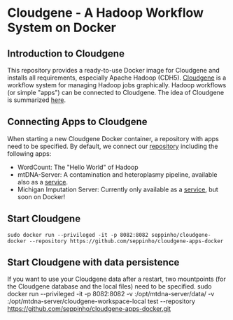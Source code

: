 # Cloudgene - A Hadoop Workflow System on Docker 

## Introduction to Cloudgene
This repository provides a ready-to-use Docker image for Cloudgene and installs all requirements, especially Apache Hadoop (CDH5).
[Cloudgene](http://cloudgene.uibk.ac.at) is a workflow system for managing Hadoop jobs graphically. Hadoop workflows (or simple "apps") can be connected to Cloudgene. The idea of Cloudgene is summarized [here](http://seppinho.github.io/cloudgene/hadoop/2015/08/27/cloudgene/).

## Connecting Apps to Cloudgene
When starting a new Cloudgene Docker container, a repository with apps need to be specified. By default, we connect our [repository](https://github.com/seppinho/cloudgene-apps-docker) including the following apps:

- WordCount: The "Hello World" of Hadoop 
- mtDNA-Server: A contamination and heteroplasmy pipeline, available also as a [service](http://mtdna-server.uibk.ac.at). 
- Michigan Imputation Server: Currently only available as a [service](https://imputationserver.sph.umich.edu/), but soon on Docker!
		
## Start Cloudgene

	sudo docker run --privileged -it -p 8082:8082 seppinho/cloudgene-docker --repository https://github.com/seppinho/cloudgene-apps-docker
	
## Start Cloudgene with data persistence
If you want to use your Cloudgene data after a restart, two mountpoints (for the Cloudgene database and  the local files) need to be specified.
	sudo docker run --privileged -it -p 8082:8082 -v <your-local-mountpoint-1>:/opt/mtdna-server/data/ -v <your-local-mountpoint-2>:/opt/mtdna-server/cloudgene-workspace-local test --repository https://github.com/seppinho/cloudgene-apps-docker.git 
